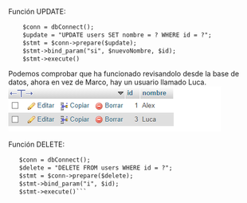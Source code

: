 
Función UPDATE:
```function updateUser($id, $nuevoNombre) {
    $conn = dbConnect();
    $update = "UPDATE users SET nombre = ? WHERE id = ?";
    $stmt = $conn->prepare($update);
    $stmt->bind_param("si", $nuevoNombre, $id);
    $stmt->execute()
```
Podemos comprobar que ha funcionado revisandolo desde la base de datos, ahora en vez de Marco, hay un usuario llamado Luca.
<img src="1.png">

Función DELETE:

 ```function deleteUser($id) {
    $conn = dbConnect();
    $delete = "DELETE FROM users WHERE id = ?";
    $stmt = $conn->prepare($delete);
    $stmt->bind_param("i", $id);
    $stmt->execute()```
